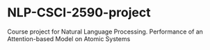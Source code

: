 # NLP-CSCI-2590-project
Course project for Natural Language Processing. Performance of an Attention-based Model on Atomic Systems
